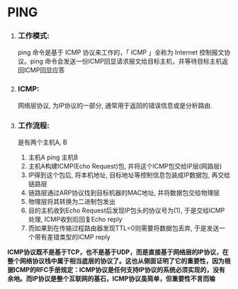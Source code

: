 # PING

1. ### 工作模式:

   ping 命令是基于 ICMP 协议来工作的，「 ICMP 」全称为 Internet 控制报文协议。ping 命令会发送一份ICMP回显请求报文给目标主机，并等待目标主机返回ICMP回显应答

2. ### ICMP:

   网络层协议, 为IP协议的一部分, 通常用于返回的错误信息或是分析路由.

3. ### 工作流程:

   是有两个主机A, B

   1. 主机A ping 主机B
   2. 主机A构建ICMP(Echo Request)包, 并将这个ICMP包交给IP层(网路层)
   3. IP得到这个包后, 将本机地址, 目标地址等控制信息包装成IP数据包, 再交给链路层
   4. 链路层通过ARP协议找到目标机器的MAC地址, 并将数据包交给物理层
   5. 物理层将其转换为二进制包发出
   6. 目的主机收到Echo Request后发现IP包头的协议号为(1), 于是交给ICMP处理, ICMP收到后回复Echo reply
   7. 而如果到在传输过程路由器发现TTL=0则需要将数据包丢弃, 于是发送一个带有差错类型的ICMP reply



**ICMP协议既不是基于TCP，也不是基于UDP，而是直接基于网络层的IP协议，在整个网络协议栈中属于相当底层的协议了。这也从侧面证明了它的重要性，因为根据ICMP的RFC手册规定：ICMP协议是任何支持IP协议的系统必须实现的，没有余地。而IP协议是整个互联网的基石，ICMP协议虽简单，但重要性不言而喻**